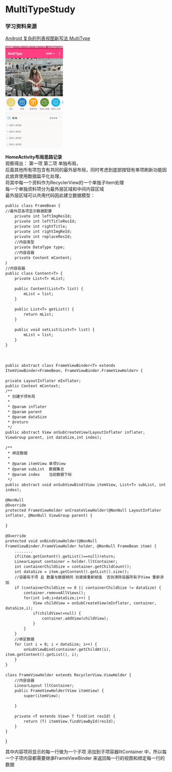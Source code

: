 # MultiTypeStudy   
### 学习资料来源
[Android 复杂的列表视图新写法 MultiType](http://gank.io/post/5823bcf6421aa90e799ec2ad#multitype-的特性)      

![image](https://github.com/bux-git/MultiTypeStudy/blob/master/multy_type01.gif?raw=true)        

__HomeActivity布局思路记录__      
    观察得出：
第一项 第二项 单独布局，   
后面其他所有项包含有共同的最外层布局，同时考虑到底部按钮有单项刷新功能因此放弃使用数据扁平化处理，   
将其中每一个资料作为RecyclerView的一个单独子Item处理      
每一个单独资料项分为最外层区域和中间内容区域  
最外层区域可以共用代码因此建立数据模型：    

    public class FrameBean {
    //最外层各项显示数据配置
        private int leftImgResId;
        private int leftTitleResId;
        private int rightTitle;
        private int rightImgReId;
        private int replaceResId;
        //内容类型
        private DataType type;
        //内容容器
        private Content mContent;
    ｝
    //内容容器
    public class Content<T> {
        private List<T> mList;
    
        public Content(List<T> list) {
            mList = list;
        }
    
        public List<T> getList() {
            return mList;
        }
    
        public void setList(List<T> list) {
            mList = list;
        }
    }



    public abstract class FrameViewBinder<T> extends ItemViewBinder<FrameBean, FrameViewBinder.FrameViewHolder> {

    private LayoutInflater mInflater;
    public Context mContext;
    /**
     * 创建子项布局
     *
     * @param inflater
     * @param parent
     * @param dataSize
     * @return
     */
    public abstract View onSubCreateView(LayoutInflater inflater, ViewGroup parent, int dataSize,int index);

    /**
     * 绑定数据
     *
     * @param itemView 单项View
     * @param subList  数据集合
     * @param index    当前数据下标
     */
    public abstract void onSubViewBind(View itemView, List<T> subList, int index);

    @NonNull
    @Override
    protected FrameViewHolder onCreateViewHolder(@NonNull LayoutInflater inflater, @NonNull ViewGroup parent) {
      
    }

    @Override
    protected void onBindViewHolder(@NonNull FrameViewBinder.FrameViewHolder holder, @NonNull FrameBean item) {
        ........
        if(item.getContent().getList()==null)return;
        LinearLayout container = holder.lltContainer;
        int containerChildSize = container.getChildCount();
        int dataSize = item.getContent().getList().size();
        //容器有子项 且 数量与数据相同 则直接重新赋值  否则清除容器所有子View 重新添加
        if (containerChildSize == 0 || containerChildSize != dataSize) {
            container.removeAllViews();
            for(int i=0;i<dataSize;i++) {
                View childView = onSubCreateView(mInflater, container, dataSize,i);
                if(childView!=null) {
                    container.addView(childView);
                }
            }
        }
        //绑定数据
        for (int i = 0; i < dataSize; i++) {
            onSubViewBind(container.getChildAt(i), item.getContent().getList(), i);
        }
    }

    class FrameViewHolder extends RecyclerView.ViewHolder {
        //内容容器
        LinearLayout lltContainer;
        public FrameViewHolder(View itemView) {
            super(itemView);
 
        }

        private <T extends View> T find(int resId) {
            return (T) itemView.findViewById(resId);
        }
    }
}

其中内容项将显示的每一行做为一个子项 添加到子项容器lltContainer 中，所以每一个子项内容都需要继承FrameViewBinder 来返回每一行的视图和绑定每一行的数据